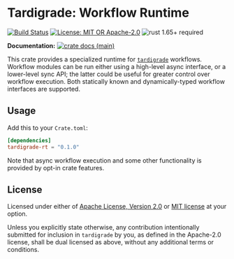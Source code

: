 # Tardigrade: Workflow Runtime

[![Build Status](https://github.com/slowli/tardigrade/workflows/CI/badge.svg?branch=main)](https://github.com/slowli/tardigrade/actions)
[![License: MIT OR Apache-2.0](https://img.shields.io/badge/License-MIT%2FApache--2.0-blue)](https://github.com/slowli/tardigrade#license)
![rust 1.65+ required](https://img.shields.io/badge/rust-1.65+-blue.svg?label=Required%20Rust)

**Documentation:**
[![crate docs (main)](https://img.shields.io/badge/main-yellow.svg?label=docs)](https://slowli.github.io/tardigrade/tardigrade_rt/)

This crate provides a specialized runtime for [`tardigrade`] workflows.
Workflow modules can be run either using a high-level async interface,
or a lower-level sync API; the latter could be useful for greater control
over workflow execution. Both statically known and dynamically-typed
workflow interfaces are supported.

## Usage

Add this to your `Crate.toml`:

```toml
[dependencies]
tardigrade-rt = "0.1.0"
```

Note that async workflow execution and some other functionality
is provided by opt-in crate features.

## License

Licensed under either of [Apache License, Version 2.0](LICENSE-APACHE)
or [MIT license](LICENSE-MIT) at your option.

Unless you explicitly state otherwise, any contribution intentionally submitted
for inclusion in `tardigrade` by you, as defined in the Apache-2.0 license,
shall be dual licensed as above, without any additional terms or conditions.

[`tardigrade`]: https://crates.io/crates/tardigrade
